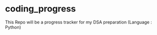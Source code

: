 # coding_progress

This Repo will be a progress tracker for my DSA preparation (Language : Python)

